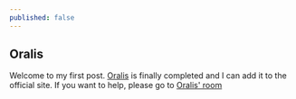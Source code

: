 ```yaml
---
published: false
---
```

## Oralis

Welcome to my first post. [Oralis](http://github.com/cuticura/oralis) is finally completed and I can add it to the official site. If you want to help, please go to [Oralis' room](https://gitter.im/gitcura/oralis)